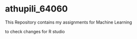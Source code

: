 # athupili_64060

This Repository contains my assignments for Machine Learning

to check changes for R studio
